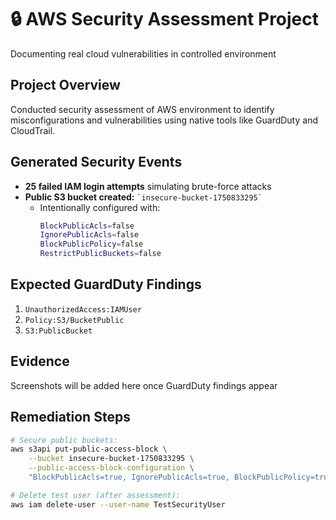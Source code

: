 # 🔒 AWS Security Assessment Project
Documenting real cloud vulnerabilities in controlled environment

## Project Overview
Conducted security assessment of AWS environment to identify misconfigurations and vulnerabilities using native tools like GuardDuty and CloudTrail.

## Generated Security Events
- **25 failed IAM login attempts** simulating brute-force attacks
- **Public S3 bucket created:** `` `insecure-bucket-1750833295` ``
  - Intentionally configured with:
    ```bash
    BlockPublicAcls=false
    IgnorePublicAcls=false
    BlockPublicPolicy=false
    RestrictPublicBuckets=false
    ```

## Expected GuardDuty Findings
1. `UnauthorizedAccess:IAMUser`
2. `Policy:S3/BucketPublic`
3. `S3:PublicBucket`

## Evidence
Screenshots will be added here once GuardDuty findings appear

## Remediation Steps
```bash
# Secure public buckets:
aws s3api put-public-access-block \
    --bucket insecure-bucket-1750833295 \
    --public-access-block-configuration \
    "BlockPublicAcls=true, IgnorePublicAcls=true, BlockPublicPolicy=true, RestrictPublicBuckets=true"

# Delete test user (after assessment):
aws iam delete-user --user-name TestSecurityUser
```
